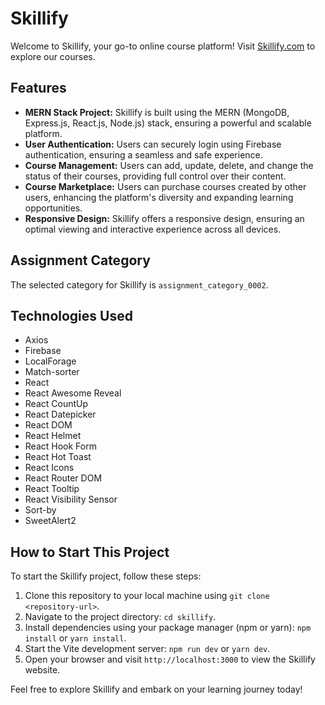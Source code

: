 # Skillify

Welcome to Skillify, your go-to online course platform! Visit [Skillify.com](https://skillifycourses.netlify.app) to explore our courses.

## Features

- **MERN Stack Project:** Skillify is built using the MERN (MongoDB, Express.js, React.js, Node.js) stack, ensuring a powerful and scalable platform.
- **User Authentication:** Users can securely login using Firebase authentication, ensuring a seamless and safe experience.
- **Course Management:** Users can add, update, delete, and change the status of their courses, providing full control over their content.
- **Course Marketplace:** Users can purchase courses created by other users, enhancing the platform's diversity and expanding learning opportunities.
- **Responsive Design:** Skillify offers a responsive design, ensuring an optimal viewing and interactive experience across all devices.

## Assignment Category

The selected category for Skillify is `assignment_category_0002`.

## Technologies Used

- Axios
- Firebase
- LocalForage
- Match-sorter
- React
- React Awesome Reveal
- React CountUp
- React Datepicker
- React DOM
- React Helmet
- React Hook Form
- React Hot Toast
- React Icons
- React Router DOM
- React Tooltip
- React Visibility Sensor
- Sort-by
- SweetAlert2

## How to Start This Project

To start the Skillify project, follow these steps:

1. Clone this repository to your local machine using `git clone <repository-url>`.
2. Navigate to the project directory: `cd skillify`.
3. Install dependencies using your package manager (npm or yarn): `npm install` or `yarn install`.
4. Start the Vite development server: `npm run dev` or `yarn dev`.
5. Open your browser and visit `http://localhost:3000` to view the Skillify website.

Feel free to explore Skillify and embark on your learning journey today!
